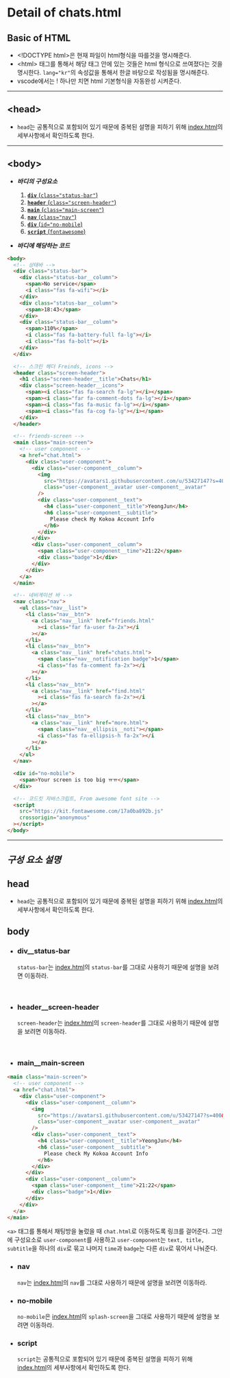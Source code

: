 # Detail of chats.html

## Basic of HTML

- \<!DOCTYPE html>은 현재 파일이 html형식을 따를것을 명시해준다.
- \<html> 태그를 통해서 해당 태그 안에 있는 것들은 html 형식으로 쓰여졌다는 것을 명시한다. `lang="kr"`의 속성값을 통해서 한글 바탕으로 작성됨을 명시해준다.
- vscode에서는 ! 하나만 치면 html 기본형식을 자동완성 시켜준다.

---

## **\<head>**

- `head`는 공통적으로 포함되어 있기 때문에 중복된 설명을 피하기 위해 [index.html](https://github.com/dudwns9331/WebStudy/blob/master/kokoa-clone/Details/detail_html/index.md#구성-요소-설명)의 세부사항에서 확인하도록 한다.

---

## **\<body>**

- **_바디의 구성요소_**

  1. [**`div`** (`class="status-bar"`)](#div__status-bar)
  2. [**`header`** (`class="screen-header"`)](#header__screen-header)
  3. [**`main`** (`class="main-screen"`)](#main__main-screen)
  4. [**`nav`** (`class="nav"`)](#nav)
  5. [**`div`** (`id="no-mobile`)](#no-mobile)
  6. [**`script`** (`fontawesome`)](#script)

- _**바디에 해당하는 코드**_

```html
<body>
  <!-- 상태바 -->
  <div class="status-bar">
    <div class="status-bar__column">
      <span>No service</span>
      <i class="fas fa-wifi"></i>
    </div>
    <div class="status-bar__column">
      <span>18:43</span>
    </div>
    <div class="status-bar__column">
      <span>110%</span>
      <i class="fas fa-battery-full fa-lg"></i>
      <i class="fas fa-bolt"></i>
    </div>
  </div>

  <!-- 스크린 헤더 Freinds, icons -->
  <header class="screen-header">
    <h1 class="screen-header__title">Chats</h1>
    <div class="screen-header__icons">
      <span><i class="fas fa-search fa-lg"></i></span>
      <span><i class="far fa-comment-dots fa-lg"></i></span>
      <span><i class="fas fa-music fa-lg"></i></span>
      <span><i class="fas fa-cog fa-lg"></i></span>
    </div>
  </header>

  <!-- friends-screen -->
  <main class="main-screen">
    <!-- user component -->
    <a href="chat.html">
      <div class="user-component">
        <div class="user-component__column">
          <img
            src="https://avatars1.githubusercontent.com/u/53427147?s=400&u=73f38bc896b7ce68fcb8557ce2927fcfb689a2e1&v=4"
            class="user-component__avatar user-component__avatar"
          />
          <div class="user-component__text">
            <h4 class="user-component__title">YeongJun</h4>
            <h6 class="user-component__subtitle">
              Please check My Kokoa Account Info
            </h6>
          </div>
        </div>
        <div class="user-component__column">
          <span class="user-component__time">21:22</span>
          <div class="badge">1</div>
        </div>
      </div>
    </a>
  </main>

  <!-- 네비게이션 바 -->
  <nav class="nav">
    <ul class="nav__list">
      <li class="nav__btn">
        <a class="nav__link" href="friends.html"
          ><i class="far fa-user fa-2x"></i
        ></a>
      </li>
      <li class="nav__btn">
        <a class="nav__link" href="chats.html">
          <span class="nav__notification badge">1</span>
          <i class="fas fa-comment fa-2x"></i
        ></a>
      </li>
      <li class="nav__btn">
        <a class="nav__link" href="find.html"
          ><i class="fas fa-search fa-2x"></i
        ></a>
      </li>
      <li class="nav__btn">
        <a class="nav__link" href="more.html">
          <span class="nav__ellipsis__noti"></span>
          <i class="fas fa-ellipsis-h fa-2x"></i
        ></a>
      </li>
    </ul>
  </nav>

  <div id="no-mobile">
    <span>Your screen is too big ㅠㅠ</span>
  </div>

  <!-- 코드킷 자바스크립트, From awesome font site -->
  <script
    src="https://kit.fontawesome.com/17a0ba892b.js"
    crossorigin="anonymous"
  ></script>
</body>
```

---

## _**구성 요소 설명**_

## head

- `head`는 공통적으로 포함되어 있기 때문에 중복된 설명을 피하기 위해 [index.html](https://github.com/dudwns9331/WebStudy/blob/master/kokoa-clone/Details/detail_html/index.md#구성-요소-설명)의 세부사항에서 확인하도록 한다.

## body

- ### div\_\_status-bar

  `status-bar`는 [index.html](https://github.com/dudwns9331/WebStudy/blob/master/kokoa-clone/Details/detail_html/index.md#구성-요소-설명)의 `status-bar`를 그대로 사용하기 때문에 설명을 보려면 이동하라.

<br/>

- ### header\_\_screen-header

  `screen-header`는 [index.html](https://github.com/dudwns9331/WebStudy/blob/master/kokoa-clone/Details/detail_html/index.md#구성-요소-설명)의 `screen-header`를 그대로 사용하기 때문에 설명을 보려면 이동하라.

<br/>

- ### main\_\_main-screen

```html
<main class="main-screen">
  <!-- user component -->
  <a href="chat.html">
    <div class="user-component">
      <div class="user-component__column">
        <img
          src="https://avatars1.githubusercontent.com/u/53427147?s=400&u=73f38bc896b7ce68fcb8557ce2927fcfb689a2e1&v=4"
          class="user-component__avatar user-component__avatar"
        />
        <div class="user-component__text">
          <h4 class="user-component__title">YeongJun</h4>
          <h6 class="user-component__subtitle">
            Please check My Kokoa Account Info
          </h6>
        </div>
      </div>
      <div class="user-component__column">
        <span class="user-component__time">21:22</span>
        <div class="badge">1</div>
      </div>
    </div>
  </a>
</main>
```

`<a>` 태그를 통해서 채팅방을 눌렀을 때 `chat.html`로 이동하도록 링크를 걸어준다. 그안에 구성요소로 `user-component`를 사용하고 `user-component`는 `text, title, subtitle`을 하나의 `div`로 묶고 나머지 `time`과 `badge`는 다른 `div`로 묶어서 나눠준다.

- ### nav

  `nav`는 [index.html](https://github.com/dudwns9331/WebStudy/blob/master/kokoa-clone/Details/detail_html/index.md#구성-요소-설명)의 `nav`를 그대로 사용하기 때문에 설명을 보려면 이동하라.

- ### no-mobile

  `no-mobile`은 [index.html](https://github.com/dudwns9331/WebStudy/blob/master/kokoa-clone/Details/detail_html/index.md#구성-요소-설명)의 `splash-screen`을 그대로 사용하기 때문에 설명을 보려면 이동하라.

- ### script

  `script`는 공통적으로 포함되어 있기 때문에 중복된 설명을 피하기 위해 [index.html](https://github.com/dudwns9331/WebStudy/blob/master/kokoa-clone/Details/detail_html/index.md#구성-요소-설명)의 세부사항에서 확인하도록 한다.
